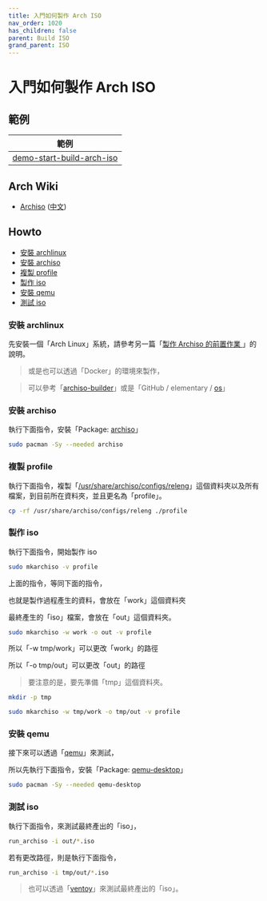 ```yaml
---
title: 入門如何製作 Arch ISO
nav_order: 1020
has_children: false
parent: Build ISO
grand_parent: ISO
---
```



# 入門如何製作 Arch ISO


## 範例

| 範例 |
| --- |
| [demo-start-build-arch-iso](https://github.com/samwhelp/note-about-archlinux/tree/gh-pages/_demo/build-iso/demo-os/demo-iso-profile/demo-start-build-arch-iso) |


## Arch Wiki

* [Archiso](https://wiki.archlinux.org/title/archiso) ([中文](https://wiki.archlinux.org/title/Archiso_(%E7%AE%80%E4%BD%93%E4%B8%AD%E6%96%87)))


## Howto

* [安裝 archlinux](#安裝-archlinux)
* [安裝 archiso](#安裝-archiso)
* [複製 profile](#複製-profile)
* [製作 iso](#製作-iso)
* [安裝 qemu](#安裝-qemu)
* [測試 iso](#測試-iso)


### 安裝 archlinux

先安裝一個「Arch Linux」系統，請參考另一篇「[製作 Archiso 的前置作業 ](https://samwhelp.github.io/note-about-archlinux/read/build-iso/prepare.html)」的說明。

> 或是也可以透過「Docker」的環境來製作，

> 可以參考「[archiso-builder](https://github.com/nlhomme/archiso-builder)」或是「GitHub / elementary / [os](https://github.com/elementary/os)」

### 安裝 archiso

執行下面指令，安裝「Package: [archiso](https://archlinux.org/packages/extra/any/archiso/)」

``` sh
sudo pacman -Sy --needed archiso
```


### 複製 profile

執行下面指令，複製「[/usr/share/archiso/configs/releng](https://gitlab.archlinux.org/archlinux/archiso/-/tree/master/configs/releng)」這個資料夾以及所有檔案，到目前所在資料夾，並且更名為「profile」。

``` sh
cp -rf /usr/share/archiso/configs/releng ./profile
```


### 製作 iso

執行下面指令，開始製作 iso

``` sh
sudo mkarchiso -v profile
```

上面的指令，等同下面的指令，

也就是製作過程產生的資料，會放在「work」這個資料夾

最終產生的「iso」檔案，會放在「out」這個資料夾。

``` sh
sudo mkarchiso -w work -o out -v profile
```

所以「-w tmp/work」可以更改「work」的路徑

所以「-o tmp/out」可以更改「out」的路徑

> 要注意的是，要先準備「tmp」這個資料夾。

``` sh
mkdir -p tmp

sudo mkarchiso -w tmp/work -o tmp/out -v profile
```


### 安裝 qemu

接下來可以透過「[qemu](https://wiki.archlinux.org/title/QEMU)」來測試，

所以先執行下面指令，安裝「Package: [qemu-desktop](https://archlinux.org/packages/extra/x86_64/qemu-desktop/)」

``` sh
sudo pacman -Sy --needed qemu-desktop
```

### 測試 iso

執行下面指令，來測試最終產出的「iso」，

``` sh
run_archiso -i out/*.iso
```

若有更改路徑，則是執行下面指令，

``` sh
run_archiso -i tmp/out/*.iso
```

> 也可以透過「[ventoy](https://samwhelp.github.io/note-about-archlinux/read/start/download/boot_iso_by_ventoy.html)」來測試最終產出的「iso」。


